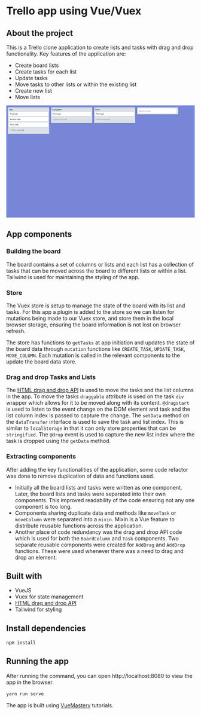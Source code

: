 # Trello app using Vue/Vuex

## About the project

This is a Trello clone application to create lists and tasks with drag and drop functionality. Key features of the application are:

- Create board lists
- Create tasks for each list
- Update tasks
- Move tasks to other lists or within the existing list
- Create new list
- Move lists

<img src="./public/app_screen.png" style="height:300px">

## App components

### Building the board

The board contains a set of columns or lists and each list has a collection of tasks that can be moved across the board to different lists or within a list. Tailwind is used for maintaining the styling of the app.

### Store

The Vuex store is setup to manage the state of the board with its list and tasks. For this app a plugin is added to the store so we can listen for mutations being made to our Vuex store, and store them in the local browser storage, ensuring the board information is not lost on browser refresh.

The store has functions to `getTasks` at app initiation and updates the state of the board data through `mutation` functions like `CREATE_TASK`, `UPDATE_TASK`, `MOVE_COLUMN`. Each mutation is called in the relevant components to the update the board data store.

### Drag and drop Tasks and Lists

The [HTML drag and drop API](https://developer.mozilla.org/en-US/docs/Web/API/HTML_Drag_and_Drop_API) is used to move the tasks and the list columns in the app. To move the tasks `draggable` attribute is used on the task `div` wrapper which allows for it to be moved along with its content. `@dragstart` is used to listen to the event change on the DOM element and task and the list column index is passed to capture the change. The `setData` method on the `dataTransfer` interface is used to save the task and list index. This is similar to `localStorage` in that it can only store properties that can be `stringified`. The `@drop` event is used to capture the new list index where the task is dropped using the `getData` method.

### Extracting components

After adding the key functionalities of the application, some code refactor was done to remove duplication of data and functions used.

- Initially all the board lists and tasks were written as one component. Later, the board lists and tasks were separated into their own components. This improved readability of the code ensuring not any one component is too long.
- Components sharing duplicate data and methods like `moveTask` or `moveColumn` were separated into a `mixin`. Mixin is a Vue feature to distribute reusable functions across the application.
- Another place of code redundancy was the drag and drop API code which is used for both the `BoardColumn` and `Task` components. Two separate reusable components were created for `AddDrag` and `AddDrop` functions. These were used whenever there was a need to drag and drop an element.

## Built with

- VueJS
- Vuex for state management
- [HTML drag and drop API](https://developer.mozilla.org/en-US/docs/Web/API/HTML_Drag_and_Drop_API)
- Tailwind for styling

## Install dependencies

```bash
npm install
```

## Running the app

After running the command, you can open http://localhost:8080 to view the app in the browser.

```bash
yarn run serve
```

The app is built using [VueMastery](https://www.vuemastery.com/) tutorials.
